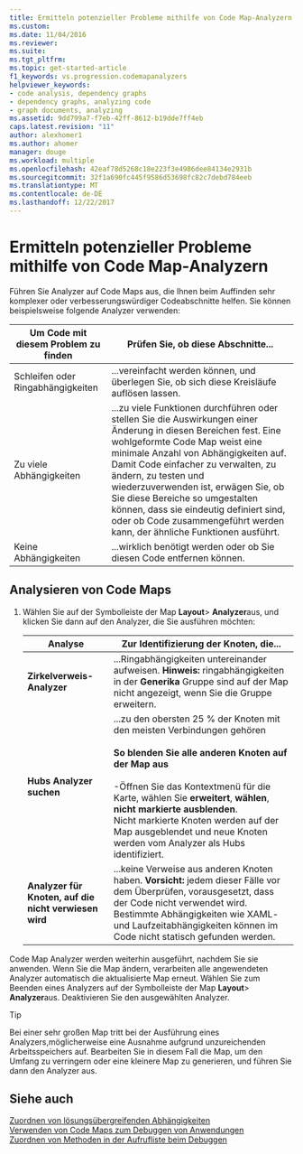 ```yaml
---
title: Ermitteln potenzieller Probleme mithilfe von Code Map-Analyzern | Microsoft Docs
ms.custom: 
ms.date: 11/04/2016
ms.reviewer: 
ms.suite: 
ms.tgt_pltfrm: 
ms.topic: get-started-article
f1_keywords: vs.progression.codemapanalyzers
helpviewer_keywords:
- code analysis, dependency graphs
- dependency graphs, analyzing code
- graph documents, analyzing
ms.assetid: 9dd799a7-f7eb-42ff-8612-b19dde7ff4eb
caps.latest.revision: "11"
author: alexhomer1
ms.author: ahomer
manager: douge
ms.workload: multiple
ms.openlocfilehash: 42eaf78d5268c18e223f3e4986dee84134e2931b
ms.sourcegitcommit: 32f1a690fc445f9586d53698fc82c7debd784eeb
ms.translationtype: MT
ms.contentlocale: de-DE
ms.lasthandoff: 12/22/2017
---
```

# <a name="find-potential-problems-using-code-map-analyzers"></a>Ermitteln potenzieller Probleme mithilfe von Code Map-Analyzern
Führen Sie Analyzer auf Code Maps aus, die Ihnen beim Auffinden sehr komplexer oder verbesserungswürdiger Codeabschnitte helfen. Sie können beispielsweise folgende Analyzer verwenden:  
  
|**Um Code mit diesem Problem zu finden**|**Prüfen Sie, ob diese Abschnitte...**|  
|-------------------------------|--------------------------------------------|  
|Schleifen oder Ringabhängigkeiten|...vereinfacht werden können, und überlegen Sie, ob sich diese Kreisläufe auflösen lassen.|  
|Zu viele Abhängigkeiten|...zu viele Funktionen durchführen oder stellen Sie die Auswirkungen einer Änderung in diesen Bereichen fest. Eine wohlgeformte Code Map weist eine minimale Anzahl von Abhängigkeiten auf. Damit Code einfacher zu verwalten, zu ändern, zu testen und wiederzuverwenden ist, erwägen Sie, ob Sie diese Bereiche so umgestalten können, dass sie eindeutig definiert sind, oder ob Code zusammengeführt werden kann, der ähnliche Funktionen ausführt.|  
|Keine Abhängigkeiten|...wirklich benötigt werden oder ob Sie diesen Code entfernen können.|  
  
## <a name="analyze-code-maps"></a>Analysieren von Code Maps  
  
1.  Wählen Sie auf der Symbolleiste der Map **Layout**&gt; **Analyzer**aus, und klicken Sie dann auf den Analyzer, die Sie ausführen möchten:  
  
    |**Analyse**|**Zur Identifizierung der Knoten, die...**|  
    |------------------|--------------------------------|  
    |**Zirkelverweis-Analyzer**|...Ringabhängigkeiten untereinander aufweisen. **Hinweis:** ringabhängigkeiten in der **Generika** Gruppe sind auf der Map nicht angezeigt, wenn Sie die Gruppe erweitern.|  
    |**Hubs Analyzer suchen**|...zu den obersten 25 % der Knoten mit den meisten Verbindungen gehören<br /><br /> **So blenden Sie alle anderen Knoten auf der Map aus**<br /><br /> -Öffnen Sie das Kontextmenü für die Karte, wählen Sie **erweitert**, **wählen**, **nicht markierte ausblenden**.<br />     Nicht markierte Knoten werden auf der Map ausgeblendet und neue Knoten werden vom Analyzer als Hubs identifiziert.|  
    |**Analyzer für Knoten, auf die nicht verwiesen wird**|...keine Verweise aus anderen Knoten haben. **Vorsicht:** jedem dieser Fälle vor dem Überprüfen, vorausgesetzt, dass der Code nicht verwendet wird. Bestimmte Abhängigkeiten wie XAML- und Laufzeitabhängigkeiten können im Code nicht statisch gefunden werden.|  
  
 Code Map Analyzer werden weiterhin ausgeführt, nachdem Sie sie anwenden. Wenn Sie die Map ändern, verarbeiten alle angewendeten Analyzer automatisch die aktualisierte Map erneut. Wählen Sie zum Beenden eines Analyzers auf der Symbolleiste der Map **Layout**&gt; **Analyzer**aus. Deaktivieren Sie den ausgewählten Analyzer.  
  
> [!TIP]
>  Bei einer sehr großen Map tritt bei der Ausführung eines Analyzers,möglicherweise eine Ausnahme aufgrund unzureichenden Arbeitsspeichers auf. Bearbeiten Sie in diesem Fall die Map, um den Umfang zu verringern oder eine kleinere Map zu generieren, und führen Sie dann den Analyzer aus.  
  
## <a name="see-also"></a>Siehe auch  
 [Zuordnen von lösungsübergreifenden Abhängigkeiten](../modeling/map-dependencies-across-your-solutions.md)   
 [Verwenden von Code Maps zum Debuggen von Anwendungen](../modeling/use-code-maps-to-debug-your-applications.md)   
 [Zuordnen von Methoden in der Aufrufliste beim Debuggen](../debugger/map-methods-on-the-call-stack-while-debugging-in-visual-studio.md)